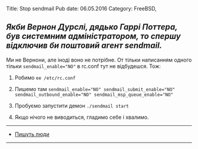 Title: Stop sendmail
Pub date: 06.05.2016
Category: FreeBSD, 

_Якби Вернон Дурслі, дядько Гаррі Поттера, був системним адміністратором, то спершу відключив би поштовий агент sendmail._
-----


Ми не Вернони, але іноді воно не потрібне.
От тільки написанням одного тільки `sendmail_enable="NO"` в rc.conf тут не відбудешся.
Тож:
1. Робимо
`ee /etc/rc.conf`

2. Пишемо там
`sendmail_enable="NO"
sendmail_submit_enable="NO"
sendmail_outbound_enable="NO"
sendmail_msp_queue_enable="NO"`

3. Пробуємо запустити демон
`./sendmail start`

4. Якщо нічого не виводиться, гладимо себе і хвалимо.

-----

* <a href="https://guruway.wordpress.com/2010/03/11/freebsd-%D0%BE%D1%82%D0%BA%D0%BB%D1%8E%D1%87%D0%B5%D0%BD%D0%B8%D0%B5-sendmail/">Пишуть люди</a>

-----

